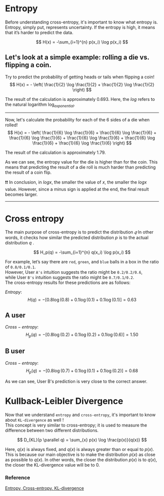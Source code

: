 # Entropy
Before understanding cross-entropy, it's important to know what entropy is.
Entropy, simply put, represents uncertainty. If the entropy is high, it means that it’s harder to predict the data.  

$$
H(x) = -\sum_{i=1}^{n} p(x_i) \log p(x_i)
$$

## Let's look at a simple example: rolling a die vs. flipping a coin.
Try to predict the probability of getting heads or tails when flipping a coin!
$$ 
H(x) = - \left( \frac{1}{2} \log \frac{1}{2} + \frac{1}{2} \log \frac{1}{2} \right)
$$

The result of the calculation is approximately 0.693. Here, the $log$ refers to the natural logarithm $\log_{exponential}$.   

---

Now, let's calculate the probability for each of the 6 sides of a die when rolled!
$$ H(x) = - \left( \frac{1}{6} \log \frac{1}{6} + \frac{1}{6} \log \frac{1}{6} + \frac{1}{6} \log \frac{1}{6} + \frac{1}{6} \log \frac{1}{6} + \frac{1}{6} \log \frac{1}{6} + \frac{1}{6} \log \frac{1}{6} \right)
$$

The result of the calculation is approximately 1.79.

As we can see, the entropy value for the die is higher than for the coin.
This means that predicting the result of a die roll is much harder than predicting the result of a coin flip.  

❗❗ In conclusion, in $log x$, the smaller the value of $x$, the smaller the $log x$ value. However, since a minus sign is applied at the end, the final result becomes larger.

---

# Cross entropy
The main purpose of cross-entropy is to predict the distribution $𝑞$ In other words, it checks how similar the predicted distribution 
$p$ is to the actual distribution $q$   .

$$
H_p(q) = -\sum_{i=1}^{n} q(x_i) \log p(x_i)
$$

For example, let’s say there are `red`, `green`, and `blue` balls in a box in the ratio of `0.8/0.1/0.1`.   
However, User `A's` intuition suggests the ratio might be `0.2/0.2/0.6`,   
while User `B's` intuition suggests the ratio might be `0.7/0.1/0.2`.   
The cross-entropy results for these predictions are as follows:

$Entropy :$
$$
H(q) = -[0.8 \log(0.8) + 0.1 \log(0.1) + 0.1 \log(0.1)] = 0.63
$$

## A user
$Cross-entropy :$
$$
H_p(q) = -[0.8 \log(0.2) + 0.1 \log(0.2) + 0.1 \log(0.6)] = 1.50
$$

## B user
$Cross-entropy :$
$$
H_p(q) = -[0.8 \log(0.7) + 0.1 \log(0.1) + 0.1 \log(0.2)] = 0.68
$$

As we can see, User B's prediction is very close to the correct answer.

# Kullback-Leibler Divergence
Now that we understand `entropy` and `cross-entropy`, it's important to know about `KL-divergence` as well !   
This concept is very similar to cross-entropy; it is used to measure the difference between two different distributions.

$$
D_{KL}(p \parallel q) = \sum_{x} p(x) \log \frac{p(x)}{q(x)}
$$

Here, $q(x)$ is always fixed, and $q(x)$ is always greater than or equal to $p(x)$. This is because our main objective is to make the distribution $p(x)$ as close as possible to $q(x)$. In other words, the closer the distribution $p(x)$ is to $q(x)$, the closer the KL-divergence value will be to 0.


### Reference
[Entropy, Cross-entropy. KL-divergence](https://velog.io/@rcchun/%EB%A8%B8%EC%8B%A0%EB%9F%AC%EB%8B%9D-%ED%81%AC%EB%A1%9C%EC%8A%A4-%EC%97%94%ED%8A%B8%EB%A1%9C%ED%94%BCcross-entropy)